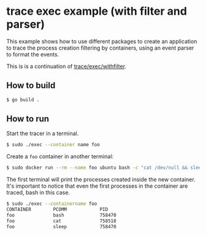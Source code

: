 # trace exec example (with filter and parser)

This example shows how to use different packages to create an
application to trace the process creation filtering by containers, using
an event parser to format the events.

This is is a continuation of
[trace/exec/withfilter](../../../withfilter/trace/exec/).

## How to build

```bash
$ go build .
```

## How to run

Start the tracer in a terminal.

```bash
$ sudo ./exec --container name foo
```

Create a `foo` container in another terminal:

```bash
$ sudo docker run --rm --name foo ubuntu bash -c "cat /dev/null && sleep 2"
```

The first terminal will print the processes created inside the new
container. It's important to notice that even the first processes in the
container are traced, bash in this case.

```bash
$ sudo ./exec --containername foo
CONTAINER        PCOMM            PID
foo              bash             758470
foo              cat              758518
foo              sleep            758470
```
